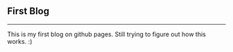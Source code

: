 ## First Blog
---
This is my first blog on github pages. Still trying to figure out how this works. :)
